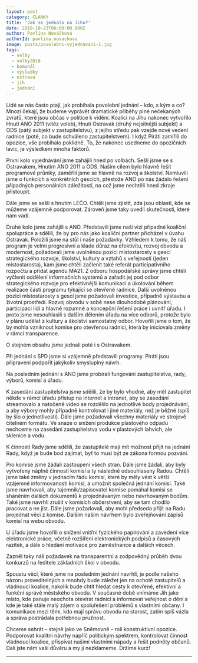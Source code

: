 ```yaml
---
layout: post
category: CLANKY
title: 'Jak se jednalo na Jihu?'
date: 2018-10-23T06:00:00.000Z
author: Pavlína Nováčková
authorId: pavlina.novackova
image: posts/povolebni-vyjednavani-1.jpg
tags:
  - volby
  - volby2018
  - komunál
  - výsledky
  - ostrava
  - jih
  - jednání
---
```


Lidé se nás často ptají, jak probíhala povolební jednání – kdo, s kým a co? Mnozí čekají, že budeme vyprávět dramatické příběhy plné nečekaných zvratů, které jsou občas v politice k vidění. Koalici na Jihu nakonec vytvořilo Hnutí ANO 2011 (vítěz voleb), Hnutí Ostravak (druhý nejsilnější subjekt) a ODS (pátý subjekt v zastupitelstvu), z jejího středu pak vzejde nové vedení radnice (poté, co bude schváleno zastupitelstvem). I když Piráti zamířili do opozice, vše probíhalo poklidně. To, že nakonec usedneme do opozičních lavic, je výsledkem mnoha faktorů. 

První kolo vyjednávání jsme zahájili hned po volbách. Sešli jsme se s Ostravakem, Hnutím ANO 2011 a ODS. Naším cílem bylo hlavně řešit programové průniky, zaměřili jsme se hlavně na rozvoj a školství. Nemluvili jsme o funkcích a konkrétních gescích, přestože ANO po nás žádalo řešení případných personálních záležitostí, na což jsme nechtěli hned zkraje přistoupit.

Dále jsme se sešli s hnutím LEČO. Chtěli jsme zjistit, zda jsou oblasti, kde se můžeme vzájemně podporovat. Zároveň jsme taky uvedli skutečnosti, které nám vadí.

Druhé kolo jsme zahájili s ANO. Představili jsme naši vizi případné koaliční spolupráce a sdělili, že by pro nás jako koaliční partner přicházel v úvahu Ostravak. Položili jsme na stůl i naše požadavky. Vzhledem k tomu, že náš program je velmi progresivní a klade důraz na efektivitu, rozvoj obvodu a modernost, požadovali jsme uvolněnou pozici místostarosty s gescí strategického rozvoje, školství, kultury a vztahů s veřejností (jeden místostarosta), kam jsme chtěli začlenit také referát participativního rozpočtu a přidat agendu MA21. Z odboru hospodářské správy jsme chtěli vyčlenit oddělení informačních systémů a zařadit jej pod odbor strategického rozvoje pro efektivnější komunikaci a úkolování během realizace části programu týkající se otevřené radnice. Další uvolněnou pozici místostarosty s gescí jsme požadovali investice, případně výstavbu a životní prostředí. Rozvoj obvodu v sobě nese dlouhodobé plánování, participaci lidí a hlavně rozumné a koncepční řešení práce i uvnitř úřadu. I proto jsme nesouhlasili s dalším dělením úřadu na více odborů, protože bylo v plánu udělat z kultury a školství samostatný odbor. Hovořili jsme o tom, že by mohla vzniknout komise pro otevřenou radnici, která by iniciovala změny v rámci transparence. 

O stejném obsahu jsme jednali poté i s Ostravakem.

Při jednání s SPD jsme si vzájemně představili programy. Piráti jsou připravení podpořit jakýkoliv smysluplný návrh.

Na posledním jednání s ANO jsme probírali fungování zastupitelstva, rady, výborů, komisí a úřadu. 

K zasedání zastupitelstva jsme sdělili, že by bylo vhodné, aby měl zastupitel někde v rámci úřadu přístup na internet a intranet, aby se zasedání streamovalo a natočené video se rozdělilo na jednotlivé body projednávání, a aby výbory mohly případně kontrolovat i jiné materiály, než je běžné (spíš by šlo o jednotlivosti). Dále jsme požadovali všechny materiály ve strojově čitelném formátu. Ve snaze o snížení produkce plastového odpadu nechceme na zasedání zastupitelstva vodu v plastových lahvích, ale sklenice a vodu.

K činnosti Rady jsme sdělili, že zastupitelé mají mít možnost přijít na jednání Rady, když je bude bod zajímat, byť to musí být ze zákona formou pozvání.

Pro komise jsme žádali zastoupení všech stran. Dále jsme žádali, aby byly vytvořeny náplně činností komisí a ty následně odsouhlaseny Radou. Chtěli jsme také změny v jednacím řádu komisí, které by měly vést k větší vzájemné informovanosti komisí, a umožnit společná jednání komisí. Také jsme navrhovali, aby tajemník/zapisovatel komise pomáhal komisi se sháněním dalších dokumentů k projednávaným nebo navrhovaným bodům. Také jsme navrhli zrušit v komisích občerstvení, aby se tam chodilo pracovat a ne jíst. Dále jsme požadovali, aby mohl předseda přijít na Radu projednat věci z komise. Dalším naším návrhem bylo zveřejňování zápisů komisí na webu obvodu.

U úřadu jsme hovořili o snížení vnitřní fyzického papírování a zavedení více elektronické práce, včetně rozšíření elektronických podpisů a časových razítek, a dále o hledání motivace pro zaměstnance a dalších věcech. 

Zazněl taky náš požadavek na transparentní a zodpovědný průběh dvou konkurzů na ředitele základních škol v obvodu.

Spoustu věcí, které jsme na posledním jednání navrhli, je podle našeho názoru proveditelných a mnohdy bude záležet jen na ochotě zastupitelů a vládnoucí koalice, nakolik bude chtít hledat cesty k otevřené, efektivní a funkční správě městského obvodu. V současné době vnímáme Jih jako místo, kde panuje neochota otevírat radnici a informovat veřejnost o dění a kde je také stále malý zájem o spoluřešení problémů s vlastními občany. I komunikace mezi těmi, kdo mají správu obvodu na starost, zatím spíš vázla a správa postrádala potřebnou pružnost.

Chceme sehrát – stejně jako ve Sněmovně – roli konstruktivní opozice. Podporovat kvalitní návrhy napříč politickým spektrem, kontrolovat činnost vládnoucí koalice, přispívat našimi vlastními nápady a řešit podněty občanů. Dali jste nám vaši důvěru a my ji nezklameme. Držíme kurz!

---